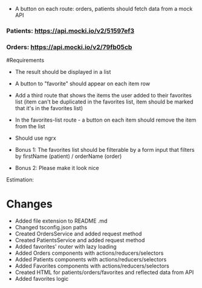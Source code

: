 - A button on each route: orders, patients should fetch data from a mock API
### Patients: https://api.mocki.io/v2/51597ef3
### Orders: https://api.mocki.io/v2/79fb05cb

#Requirements

- The result should be displayed in a list
- A button to "favorite" should appear on each item row
- Add a third route that shows the items the user added to their favorites list
(item can't be duplicated in the favorites list, item should be marked that it's in the favorites list)
- In the favorites-list route - a button on each item should remove the item from the list
- Should use ngrx

- Bonus 1: The favorites list should be filterable by a form input that filters
         by firstName (patient) / orderName (order)
- Bonus 2: Please make it look nice

Estimation:

# Changes
- Added file extension to README .md
- Changed tsconfig.json paths
- Created OrdersService and added request method
- Created PatientsService and added request method
- Added favorites' router with lazy loading
- Added Orders components with actions/reducers/selectors
- Added Patients components with actions/reducers/selectors
- Added Favorites components with actions/reducers/selectors
- Created HTML for patients/orders/favorites and reflected data from API
- Added favorites logic

